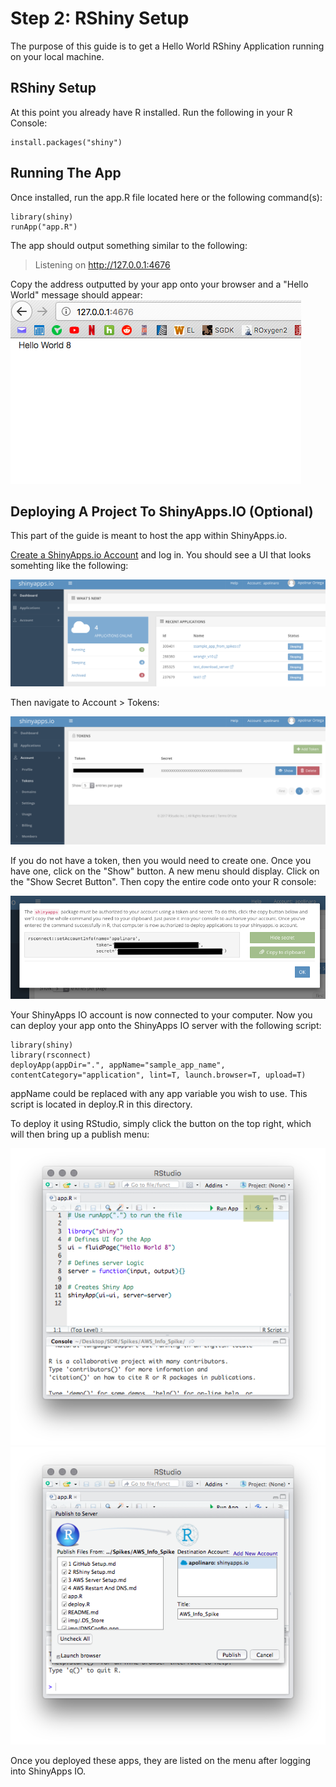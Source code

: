 # Step 2: RShiny Setup
The purpose of this guide is to get a Hello World RShiny Application running on your local machine.

## RShiny Setup
At this point you already have R installed. Run the following in your R Console:

	install.packages("shiny")


## Running The App
Once installed, run the app.R file located here or the following command(s):

	library(shiny)
	runApp("app.R")

The app should output something similar to the following:
>Listening on http://127.0.0.1:4676

Copy the address outputted by your app onto your browser and a "Hello World" message should appear:
![App running on the browser](./img/ShinyHelloWorld.png "Shiny Hello World Instance")


## Deploying A Project To ShinyApps.IO (Optional)
This part of the guide is meant to host the app within ShinyApps.io.

[Create a ShinyApps.io Account](https://www.shinyapps.io/) and log in. You should see a UI that looks somehting like the following:

![Shiny Apps IO Main Menu](./img/ShinyAppsIOHub.png "ShinyApps IO Main Menu")

Then navigate to Account > Tokens:

![Token menu](./img/ShinyAppsIOTokenPage.png "ShinyApps IO Token Menu")

If you do not have a token, then you would need to create one. Once you have one, click on the "Show" button. A new menu should display. Click on the "Show Secret Button". Then copy the entire code onto your R console:

![Token Copy Menu](./img/TokenCopyMenu.png "Token Copy Menu")

Your ShinyApps IO account is now connected to your computer. Now you can deploy your app onto the ShinyApps IO server with the following script:

	library(shiny)
	library(rsconnect)
	deployApp(appDir=".", appName="sample_app_name", contentCategory="application", lint=T, launch.browser=T, upload=T)

appName could be replaced with any app variable you wish to use. This script is located in deploy.R in this directory.

To deploy it using RStudio, simply click the button on the top right, which will then bring up a publish menu:

![Blue Icon on the top right corner](./img/RStudioPublish.png "Blue Icon on the top right corner")
![Publish Sever Window](./img/PublishServerWindow.png "Publish Sever Window")

Once you deployed these apps, they are listed on the menu after logging into ShinyApps IO.
